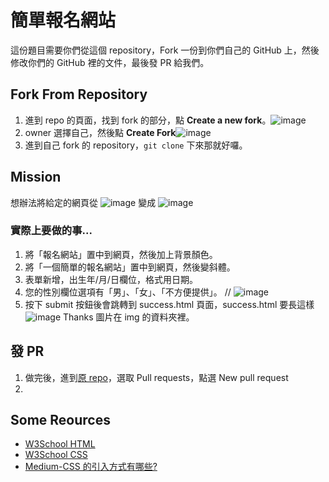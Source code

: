 # 簡單報名網站
這份題目需要你們從這個 repository，Fork 一份到你們自己的 GitHub 上，然後修改你們的 GitHub 裡的文件，最後發 PR 給我們。
## Fork From Repository
1. 進到 repo 的頁面，找到 fork 的部分，點 **Create a new fork**。![image](https://i.imgur.com/oiiHz4F.png)
2. owner 選擇自己，然後點 **Create Fork**![image](https://i.imgur.com/nZGBfRO.png)
3. 進到自己 fork 的 repository，`git clone` 下來那就好囉。


## Mission
想辦法將給定的網頁從
![image](https://i.imgur.com/aZ8BHeN.png)
變成
![image](https://i.imgur.com/obGqUAy.png)
### 實際上要做的事...
1. 將「報名網站」置中到網頁，然後加上背景顏色。
2. 將「一個簡單的報名網站」置中到網頁，然後變斜體。
3. 表單新增，出生年/月/日欄位，格式用日期。
4. 您的性別欄位選項有「男」、「女」、「不方便提供」。 //
![image](https://i.imgur.com/ZZlrB72.png)
5. 按下 submit 按鈕後會跳轉到 success.html 頁面，success.html 要長這樣
![image](https://i.imgur.com/VmTBo7t.png)
Thanks 圖片在 img 的資料夾裡。

## 發 PR
1. 做完後，進到[原 repo](https://github.com/Bill-Huangz/Easy-Web)，選取 Pull requests，點選 New pull request
2. 

## Some Reources
* [W3School HTML](https://www.w3schools.com/html/default.asp)
* [W3School CSS](https://www.w3schools.com/css/default.asp)
* [Medium-CSS 的引入方式有哪些?](https://medium.com/@small2883/css-%E7%9A%84%E4%B8%89%E7%A8%AE%E5%BC%95%E5%85%A5%E6%96%B9%E5%BC%8F%E6%9C%89%E5%93%AA%E4%BA%9B-58dc7570bb9c)